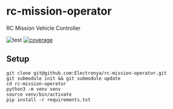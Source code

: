 # rc-mission-operator
RC Mission Vehicle Controller

![test](https://github.com/Electronya/rc-mission-operator/actions/workflows/test.yml/badge.svg)
[![coverage](https://codecov.io/gh/Electronya/rc-mission-operator/branch/main/graph/badge.svg?token=WEAWM1E3HZ)](https://codecov.io/gh/Electronya/rc-mission-operator)

## Setup
```
git clone git@github.com:Electronya/rc-mission-operator.git
git submodule init && git submodule update
cd rc-mission-operator
python3 -m venv venv
source venv/bin/activate
pip install -r requirements.txt
